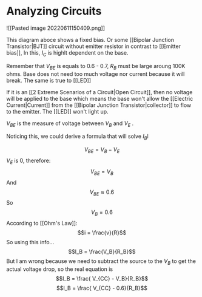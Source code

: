 # Analyzing Circuits
![[Pasted image 20220611150409.png]]

This diagram aboce shows a fixed bias. Or some [[Bipolar Junction Transistor|BJT]] circuit without emitter resistor in contrast to [[Emitter bias]], In this, $I_C$ is highlt dependent on the base. 


Remember that $V_{BE}$  is equals to 0.6 - 0.7, $R_B$ must be large aroung 100K ohms. Base does not need too much voltage nor current because it will break. The same is true to  [[LED]]

If it is an [[2 Extreme Scenarios of a Circuit|Open Circuit]], then no voltage will be applied to the base which means the base won't allow the [[Electric Current|Current]] from the [[Bipolar Junction Transistor|collector]] to flow to the emitter. The [[LED]] won't light up. 

$V_{BE}$  is the measure of voltage between $V_B$  and $V_E$ .

Noticing this, we could derive a formula that will solve $I_{B}$l

$$V_{BE} = V_B - V_E $$
$V_E$  is 0, therefore: $$V_{BE} = V_B$$
And $$V_{BE} \approx 0.6$$
So $$V_B = 0.6$$
According to [[Ohm's Law]]: $$i = \frac{v}{R}$$
So using this info...$$I_B = \frac{V_B}{R_B}$$
But I am wrong because we need to subtract the source to the $V_B$ to get the actual voltage drop, so the real equation is $$I_B = \frac{ V_{CC} - V_B}{R_B}$$
$$I_B = \frac{ V_{CC} - 0.6}{R_B}$$



 
